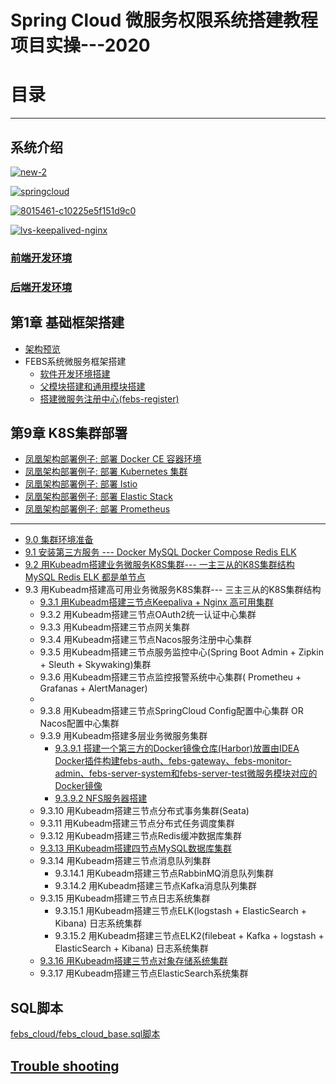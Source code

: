 


#  Spring Cloud 微服务权限系统搭建教程项目实操---2020
                         
# 目录

---

## 系统介绍



<a href="https://ibb.co/mzZjbgr"><img src="https://i.ibb.co/pXV7b56/new-2.png" alt="new-2" border="0"></a>

<a href="https://ibb.co/51YtVKL"><img src="https://i.ibb.co/fX8B7DH/springcloud.png" alt="springcloud" border="0"></a>

<a href="https://ibb.co/HGq3CDP"><img src="https://i.ibb.co/mh4g0Cy/8015461-c10225e5f151d9c0.webp" alt="8015461-c10225e5f151d9c0" border="0"></a>

<a href="https://ibb.co/7VhTp2H"><img src="https://i.ibb.co/K7nQsFY/lvs-keepalived-nginx.png" alt="lvs-keepalived-nginx" border="0"></a>


### [前端开发环境](https://github.com/stevenli91748/DEMO/blob/master/Spring%20Cloud%20%E5%BE%AE%E6%9C%8D%E5%8A%A1%E6%9D%83%E9%99%90%E7%B3%BB%E7%BB%9F%E6%90%AD%E5%BB%BA%E6%95%99%E7%A8%8B%E9%A1%B9%E7%9B%AE%E5%AE%9E%E6%93%8D---2020/%E5%89%8D%E7%AB%AF%E5%BC%80%E5%8F%91%E7%8E%AF%E5%A2%83/README.md)

### [后端开发环境](https://github.com/stevenli91748/DEMO/blob/master/Spring%20Cloud%20%E5%BE%AE%E6%9C%8D%E5%8A%A1%E6%9D%83%E9%99%90%E7%B3%BB%E7%BB%9F%E6%90%AD%E5%BB%BA%E6%95%99%E7%A8%8B%E9%A1%B9%E7%9B%AE%E5%AE%9E%E6%93%8D---2020/%E5%90%8E%E7%AB%AF%E5%BC%80%E5%8F%91%E7%8E%AF%E5%A2%83/README.md)

     



## 第1章 基础框架搭建
   * [架构预览](https://github.com/stevenli91748/DEMO/blob/master/Spring%20Cloud%20%E5%BE%AE%E6%9C%8D%E5%8A%A1%E6%9D%83%E9%99%90%E7%B3%BB%E7%BB%9F%E6%90%AD%E5%BB%BA%E6%95%99%E7%A8%8B%E9%A1%B9%E7%9B%AE%E5%AE%9E%E6%93%8D---2020/%E7%AC%AC1%E7%AB%A0%20%E5%9F%BA%E7%A1%80%E6%A1%86%E6%9E%B6%E6%90%AD%E5%BB%BA/%E6%9E%B6%E6%9E%84%E9%A2%84%E8%A7%88.md)
   * FEBS系统微服务框架搭建
     * [软件开发环境搭建](https://github.com/stevenli91748/DEMO/blob/master/Spring%20Cloud%20%E5%BE%AE%E6%9C%8D%E5%8A%A1%E6%9D%83%E9%99%90%E7%B3%BB%E7%BB%9F%E6%90%AD%E5%BB%BA%E6%95%99%E7%A8%8B%E9%A1%B9%E7%9B%AE%E5%AE%9E%E6%93%8D---2020/%E8%BD%AF%E4%BB%B6%E5%BC%80%E5%8F%91%E7%8E%AF%E5%A2%83%E6%90%AD%E5%BB%BA/README.md)
     * [父模块搭建和通用模块搭建](https://github.com/stevenli91748/DEMO/blob/master/Spring%20Cloud%20%E5%BE%AE%E6%9C%8D%E5%8A%A1%E6%9D%83%E9%99%90%E7%B3%BB%E7%BB%9F%E6%90%AD%E5%BB%BA%E6%95%99%E7%A8%8B%E9%A1%B9%E7%9B%AE%E5%AE%9E%E6%93%8D---2020/%E7%AC%AC1%E7%AB%A0%20%E5%9F%BA%E7%A1%80%E6%A1%86%E6%9E%B6%E6%90%AD%E5%BB%BA/%E7%88%B6%E6%A8%A1%E5%9D%97%E6%90%AD%E5%BB%BA%E5%92%8C%E9%80%9A%E7%94%A8%E6%A8%A1%E5%9D%97%E6%90%AD%E5%BB%BA.md)
     * [搭建微服务注册中心(febs-register)](https://github.com/stevenli91748/DEMO/blob/master/Spring%20Cloud%20%E5%BE%AE%E6%9C%8D%E5%8A%A1%E6%9D%83%E9%99%90%E7%B3%BB%E7%BB%9F%E6%90%AD%E5%BB%BA%E6%95%99%E7%A8%8B%E9%A1%B9%E7%9B%AE%E5%AE%9E%E6%93%8D---2020/%E7%AC%AC1%E7%AB%A0%20%E5%9F%BA%E7%A1%80%E6%A1%86%E6%9E%B6%E6%90%AD%E5%BB%BA/%E6%90%AD%E5%BB%BA%E5%BE%AE%E6%9C%8D%E5%8A%A1%E6%B3%A8%E5%86%8C%E4%B8%AD%E5%BF%83(febs-register).md)
## 第9章 K8S集群部署
   * [凤凰架构部署例子: 部署 Docker CE 容器环境 ](https://icyfenix.cn/appendix/deployment-env-setup/setup-docker.html)
   * [凤凰架构部署例子: 部署 Kubernetes 集群](https://icyfenix.cn/appendix/deployment-env-setup/setup-kubernetes/)
   * [凤凰架构部署例子: 部署 Istio](https://icyfenix.cn/appendix/istio.html)
   * [凤凰架构部署例子: 部署 Elastic Stack](https://icyfenix.cn/appendix/operation-env-setup/elk-setup.html)
   * [凤凰架构部署例子: 部署 Prometheus](https://icyfenix.cn/appendix/operation-env-setup/prometheus-setup.html)

---

   * [9.0 集群环境准备](https://github.com/stevenli91748/DEMO/blob/master/Spring%20Cloud%20%E5%BE%AE%E6%9C%8D%E5%8A%A1%E6%9D%83%E9%99%90%E7%B3%BB%E7%BB%9F%E6%90%AD%E5%BB%BA%E6%95%99%E7%A8%8B%E9%A1%B9%E7%9B%AE%E5%AE%9E%E6%93%8D---2020/%E7%AC%AC%E4%B9%9D%E7%AB%A0%20K8S%E9%9B%86%E7%BE%A4%E9%83%A8%E7%BD%B2/9.1%20%E9%9B%86%E7%BE%A4%E7%8E%AF%E5%A2%83%E5%87%86%E5%A4%87.md)
   * [9.1 安装第三方服务 --- Docker MySQL Docker Compose Redis ELK](https://github.com/stevenli91748/DEMO/blob/master/Spring%20Cloud%20%E5%BE%AE%E6%9C%8D%E5%8A%A1%E6%9D%83%E9%99%90%E7%B3%BB%E7%BB%9F%E6%90%AD%E5%BB%BA%E6%95%99%E7%A8%8B%E9%A1%B9%E7%9B%AE%E5%AE%9E%E6%93%8D---2020/%E7%AC%AC%E4%B9%9D%E7%AB%A0%20K8S%E9%9B%86%E7%BE%A4%E9%83%A8%E7%BD%B2/9.2%20%E5%AE%89%E8%A3%85%E7%AC%AC%E4%B8%89%E6%96%B9%E6%9C%8D%E5%8A%A1.md)
   * [9.2 用Kubeadm搭建业务微服务K8S集群--- 一主三从的K8S集群结构 MySQL Redis ELK 都是单节点](https://github.com/stevenli91748/DEMO/blob/master/Spring%20Cloud%20%E5%BE%AE%E6%9C%8D%E5%8A%A1%E6%9D%83%E9%99%90%E7%B3%BB%E7%BB%9F%E6%90%AD%E5%BB%BA%E6%95%99%E7%A8%8B%E9%A1%B9%E7%9B%AE%E5%AE%9E%E6%93%8D---2020/%E7%AC%AC%E4%B9%9D%E7%AB%A0%20K8S%E9%9B%86%E7%BE%A4%E9%83%A8%E7%BD%B2/9.3%20%E7%94%A8Kubeadm%E6%90%AD%E5%BB%BAK8S%E9%9B%86%E7%BE%A4.md) 
   * 9.3 用Kubeadm搭建高可用业务微服务K8S集群--- 三主三从的K8S集群结构
     * [9.3.1 用Kubeadm搭建三节点Keepaliva + Nginx 高可用集群](https://github.com/stevenli91748/DEMO/blob/master/Spring%20Cloud%20%E5%BE%AE%E6%9C%8D%E5%8A%A1%E6%9D%83%E9%99%90%E7%B3%BB%E7%BB%9F%E6%90%AD%E5%BB%BA%E6%95%99%E7%A8%8B%E9%A1%B9%E7%9B%AE%E5%AE%9E%E6%93%8D---2020/%E7%AC%AC%E4%B9%9D%E7%AB%A0%20K8S%E9%9B%86%E7%BE%A4%E9%83%A8%E7%BD%B2/9.4%20%E7%94%A8Kubeadm%E6%90%AD%E5%BB%BA%E4%B8%9A%E5%8A%A1%E5%BE%AE%E6%9C%8D%E5%8A%A1K8S%E9%9B%86%E7%BE%A4---%20%E4%B8%89%E4%B8%BB%E4%B8%89%E4%BB%8E%E7%9A%84K8S%E9%9B%86%E7%BE%A4%E7%BB%93%E6%9E%84.md)
     * 9.3.2 用Kubeadm搭建三节点OAuth2统一认证中心集群
     * 9.3.3 用Kubeadm搭建三节点网关集群
     * 9.3.4 用Kubeadm搭建三节点Nacos服务注册中心集群
     * 9.3.5 用Kubeadm搭建三节点服务监控中心(Spring Boot Admin + Zipkin + Sleuth + Skywaking)集群
     * 9.3.6 用Kubeadm搭建三节点监控报警系统中心集群( Prometheu + Grafanas + AlertManager)
     * 
     * 9.3.8 用Kubeadm搭建三节点SpringCloud Config配置中心集群 OR Nacos配置中心集群
     * 9.3.9 用Kubeadm搭建多层业务微服务集群
       * [9.3.9.1 搭建一个第三方的Docker镜像仓库(Harbor)放置由IDEA Docker插件构建febs-auth、febs-gateway、febs-monitor-admin、febs-server-system和febs-server-test微服务模块对应的Docker镜像](https://github.com/stevenli91748/DEMO/blob/master/Spring%20Cloud%20%E5%BE%AE%E6%9C%8D%E5%8A%A1%E6%9D%83%E9%99%90%E7%B3%BB%E7%BB%9F%E6%90%AD%E5%BB%BA%E6%95%99%E7%A8%8B%E9%A1%B9%E7%9B%AE%E5%AE%9E%E6%93%8D---2020/%E7%AC%AC%E4%B9%9D%E7%AB%A0%20K8S%E9%9B%86%E7%BE%A4%E9%83%A8%E7%BD%B2/9.5%20%E6%90%AD%E5%BB%BA%E4%B8%80%E4%B8%AA%E7%AC%AC%E4%B8%89%E6%96%B9%E7%9A%84Docker%E9%95%9C%E5%83%8F%E4%BB%93%E5%BA%93.md)      
       * [9.3.9.2 NFS服务器搭建](https://github.com/stevenli91748/DEMO/blob/master/Spring%20Cloud%20%E5%BE%AE%E6%9C%8D%E5%8A%A1%E6%9D%83%E9%99%90%E7%B3%BB%E7%BB%9F%E6%90%AD%E5%BB%BA%E6%95%99%E7%A8%8B%E9%A1%B9%E7%9B%AE%E5%AE%9E%E6%93%8D---2020/%E7%AC%AC%E4%B9%9D%E7%AB%A0%20K8S%E9%9B%86%E7%BE%A4%E9%83%A8%E7%BD%B2/9.6%20NFS%E6%9C%8D%E5%8A%A1%E5%99%A8%E6%90%AD%E5%BB%BA.md) 
     * 9.3.10 用Kubeadm搭建三节点分布式事务集群(Seata)
     * 9.3.11 用Kubeadm搭建三节点分布式任务调度集群
     * 9.3.12 用Kubeadm搭建三节点Redis缓冲数据库集群
     * [9.3.13 用Kubeadm搭建四节点MySQL数据库集群](https://github.com/stevenli91748/DEMO/blob/master/Spring%20Cloud%20%E5%BE%AE%E6%9C%8D%E5%8A%A1%E6%9D%83%E9%99%90%E7%B3%BB%E7%BB%9F%E6%90%AD%E5%BB%BA%E6%95%99%E7%A8%8B%E9%A1%B9%E7%9B%AE%E5%AE%9E%E6%93%8D---2020/%E7%AC%AC%E4%B9%9D%E7%AB%A0%20K8S%E9%9B%86%E7%BE%A4%E9%83%A8%E7%BD%B2/%E4%B8%89%E4%B8%BB%E4%B8%89%E4%BB%8E%E7%9A%84K8S%E9%9B%86%E7%BE%A4%E7%BB%93%E6%9E%84%E4%B9%8B%E5%85%8D%E5%AF%86%E7%99%BB%E5%BD%95.md)
     * 9.3.14 用Kubeadm搭建三节点消息队列集群
       * 9.3.14.1 用Kubeadm搭建三节点RabbinMQ消息队列集群
       * 9.3.14.2 用Kubeadm搭建三节点Kafka消息队列集群
     * 9.3.15 用Kubeadm搭建三节点日志系统集群
       * 9.3.15.1 用Kubeadm搭建三节点ELK(logstash + ElasticSearch + Kibana) 日志系统集群 
       * 9.3.15.2 用Kubeadm搭建三节点ELK2(filebeat + Kafka + logstash + ElasticSearch + Kibana) 日志系统集群 
     * [9.3.16 用Kubeadm搭建三节点对象存储系统集群](https://github.com/stevenli91748/DEMO/blob/master/Spring%20Cloud%20%E5%BE%AE%E6%9C%8D%E5%8A%A1%E6%9D%83%E9%99%90%E7%B3%BB%E7%BB%9F%E6%90%AD%E5%BB%BA%E6%95%99%E7%A8%8B%E9%A1%B9%E7%9B%AE%E5%AE%9E%E6%93%8D---2020/%E7%AC%AC%E4%B9%9D%E7%AB%A0%20K8S%E9%9B%86%E7%BE%A4%E9%83%A8%E7%BD%B2/%E7%94%A8Kubeadm%E6%90%AD%E5%BB%BA%E4%B8%89%E8%8A%82%E7%82%B9%E5%AF%B9%E8%B1%A1%E5%AD%98%E5%82%A8%E7%B3%BB%E7%BB%9F%E9%9B%86%E7%BE%A4.md)
     * 9.3.17 用Kubeadm搭建三节点ElasticSearch系统集群
   

## SQL脚本

[febs_cloud/febs_cloud_base.sql脚本](https://github.com/stevenli91748/DEMO/blob/master/Spring%20Cloud%20%E5%BE%AE%E6%9C%8D%E5%8A%A1%E6%9D%83%E9%99%90%E7%B3%BB%E7%BB%9F%E6%90%AD%E5%BB%BA%E6%95%99%E7%A8%8B%E9%A1%B9%E7%9B%AE%E5%AE%9E%E6%93%8D---2020/SQL%E8%84%9A%E6%9C%AC/Febs_Cloud/febs_cloud_base.sql)

## [Trouble shooting](https://github.com/stevenli91748/DEMO/blob/master/Spring%20Cloud%20%E5%BE%AE%E6%9C%8D%E5%8A%A1%E6%9D%83%E9%99%90%E7%B3%BB%E7%BB%9F%E6%90%AD%E5%BB%BA%E6%95%99%E7%A8%8B%E9%A1%B9%E7%9B%AE%E5%AE%9E%E6%93%8D---2020/Trouble%20shooting/README.md)


